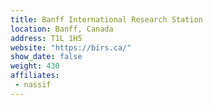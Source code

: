 ```yaml
---
title: Banff International Research Station
location: Banff, Canada
address: T1L 1H5
website: "https://birs.ca/"
show_date: false
weight: 430
affiliates:
 - nassif
---
```

